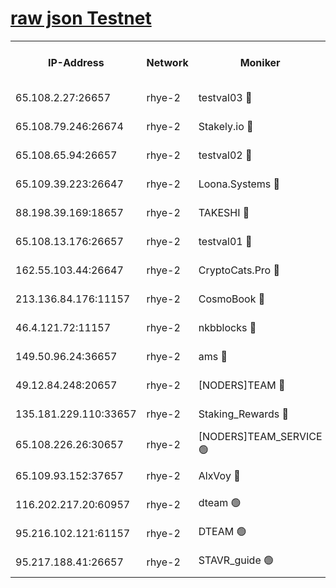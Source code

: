 
[raw json Testnet](https://rpc-check.quickt.stavr.tech/quickt/rpc-quickt-result.json)
=


<table><tr><th>IP-Address</th><th>Network</th><th>Moniker</th><th>Latest Block Height</th><th>Earliest Block Height</th><th>Catching Up</th><th>Tx Index</th><th>Voting Power</th><th>Scan Time</th></tr><tr><td>65.108.2.27:26657</td><td>rhye-2</td><td>testval03 🔴</td><td>1057704</td><td>1</td><td>False</td><td>on</td><td>11002050</td><td>2024-03-01T22:34:54.851618898UTC</td></tr><tr><td>65.108.79.246:26674</td><td>rhye-2</td><td>Stakely.io 🔴</td><td>1057704</td><td>1</td><td>False</td><td>on</td><td>10010</td><td>2024-03-01T22:34:57.196165169UTC</td></tr><tr><td>65.108.65.94:26657</td><td>rhye-2</td><td>testval02 🔴</td><td>1057705</td><td>1</td><td>False</td><td>on</td><td>11002050</td><td>2024-03-01T22:34:59.895222375UTC</td></tr><tr><td>65.109.39.223:26647</td><td>rhye-2</td><td>Loona.Systems 🔴</td><td>1057705</td><td>1</td><td>False</td><td>off</td><td>86949</td><td>2024-03-01T22:35:00.459010629UTC</td></tr><tr><td>88.198.39.169:18657</td><td>rhye-2</td><td>TAKESHI 🔴</td><td>1057705</td><td>1</td><td>False</td><td>off</td><td>40542</td><td>2024-03-01T22:35:01.058821130UTC</td></tr><tr><td>65.108.13.176:26657</td><td>rhye-2</td><td>testval01 🔴</td><td>1057705</td><td>1</td><td>False</td><td>on</td><td>13082010</td><td>2024-03-01T22:35:02.032467320UTC</td></tr><tr><td>162.55.103.44:26647</td><td>rhye-2</td><td>CryptoCats.Pro 🔴</td><td>1057710</td><td>1</td><td>False</td><td>off</td><td>9999</td><td>2024-03-01T22:35:34.034131147UTC</td></tr><tr><td>213.136.84.176:11157</td><td>rhye-2</td><td>CosmoBook 🔴</td><td>1057709</td><td>65301</td><td>False</td><td>off</td><td>1520417</td><td>2024-03-01T22:35:27.665177156UTC</td></tr><tr><td>46.4.121.72:11157</td><td>rhye-2</td><td>nkbblocks 🔴</td><td>1057703</td><td>70101</td><td>False</td><td>off</td><td>81084</td><td>2024-03-01T22:34:48.075635462UTC</td></tr><tr><td>149.50.96.24:36657</td><td>rhye-2</td><td>ams 🔴</td><td>1057707</td><td>133501</td><td>False</td><td>on</td><td>10732</td><td>2024-03-01T22:35:17.214464333UTC</td></tr><tr><td>49.12.84.248:20657</td><td>rhye-2</td><td>[NODERS]TEAM 🔴</td><td>1057707</td><td>146001</td><td>False</td><td>on</td><td>59690</td><td>2024-03-01T22:35:14.824212971UTC</td></tr><tr><td>135.181.229.110:33657</td><td>rhye-2</td><td>Staking_Rewards 🔴</td><td>1057705</td><td>149101</td><td>False</td><td>on</td><td>9900</td><td>2024-03-01T22:35:00.747691747UTC</td></tr><tr><td>65.108.226.26:30657</td><td>rhye-2</td><td>[NODERS]TEAM_SERVICE 🟢</td><td>1057705</td><td>241501</td><td>False</td><td>on</td><td>0</td><td>2024-03-01T22:35:01.714743952UTC</td></tr><tr><td>65.109.93.152:37657</td><td>rhye-2</td><td>AlxVoy 🔴</td><td>1057703</td><td>315173</td><td>False</td><td>on</td><td>150351</td><td>2024-03-01T22:34:52.499244793UTC</td></tr><tr><td>116.202.217.20:60957</td><td>rhye-2</td><td>dteam 🟢</td><td>1057705</td><td>421794</td><td>False</td><td>on</td><td>0</td><td>2024-03-01T22:35:00.124984354UTC</td></tr><tr><td>95.216.102.121:61157</td><td>rhye-2</td><td>DTEAM 🟢</td><td>946425</td><td>945401</td><td>False</td><td>on</td><td>0</td><td>2024-03-01T22:34:57.504476222UTC</td></tr><tr><td>95.217.188.41:26657</td><td>rhye-2</td><td>STAVR_guide 🟢</td><td>1057705</td><td>1020001</td><td>False</td><td>on</td><td>0</td><td>2024-03-01T22:35:01.398131521UTC</td></tr></table>